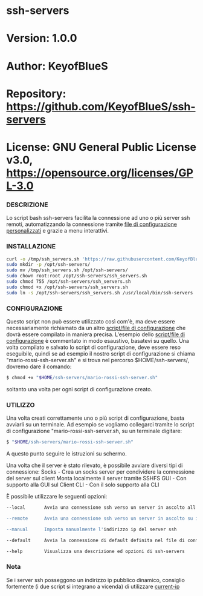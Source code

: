 # ssh-servers

# Version:    1.0.0
# Author:     KeyofBlueS
# Repository: https://github.com/KeyofBlueS/ssh-servers
# License:    GNU General Public License v3.0, https://opensource.org/licenses/GPL-3.0

### DESCRIZIONE
Lo script bash ssh-servers facilita la connessione ad uno o più server ssh remoti, automatizzando la connessione tramite
[file di configurazione personalizzati](https://github.com/KeyofBlueS/ssh-servers/blob/master/Esempio-configurazione-ssh-server.sh) e grazie a menu interattivi.

### INSTALLAZIONE
```sh
curl -o /tmp/ssh_servers.sh 'https://raw.githubusercontent.com/KeyofBlueS/ssh-servers/master/ssh_servers.sh'
sudo mkdir -p /opt/ssh-servers/
sudo mv /tmp/ssh_servers.sh /opt/ssh-servers/
sudo chown root:root /opt/ssh-servers/ssh_servers.sh
sudo chmod 755 /opt/ssh-servers/ssh_servers.sh
sudo chmod +x /opt/ssh-servers/ssh_servers.sh
sudo ln -s /opt/ssh-servers/ssh_servers.sh /usr/local/bin/ssh-servers
```

### CONFIGURAZIONE
Questo script non può essere utilizzato così com'è, ma deve essere necessariamente richiamato da un altro [script/file di configurazione](https://github.com/KeyofBlueS/ssh-servers/blob/master/Esempio-configurazione-ssh-server.sh)
che dovrà essere compilato in maniera precisa. L'esempio dello [script/file di configurazione](https://github.com/KeyofBlueS/ssh-servers/blob/master/Esempio-configurazione-ssh-server.sh)
è commentato in modo esaustivo, basatevi su quello.
Una volta compilato e salvato lo script di configurazione, deve essere reso eseguibile, quindi se ad esempio il nostro script di
configurazione si chiama "mario-rossi-ssh-server.sh" e si trova nel percorso $HOME/ssh-servers/, dovremo dare il comando:
```sh
$ chmod +x "$HOME/ssh-servers/mario-rossi-ssh-server.sh"
```
soltanto una volta per ogni script di configurazione creato.

### UTILIZZO
Una volta creati correttamente uno o più script di configurazione, basta avviarli su un terminale.
Ad esempio se vogliamo collegarci tramite lo script di configurazione "mario-rossi-ssh-server.sh, su un terminale digitare:
```sh
$ "$HOME/ssh-servers/mario-rossi-ssh-server.sh"
```

A questo punto seguire le istruzioni su schermo.

Una volta che il server è stato rilevato, è possibile avviare diversi tipi di connessione:
Socks - Crea un socks server per condividere
	      la connessione del server sul client
Monta localmente il server tramite SSHFS
GUI - Con supporto alla GUI sul Client
CLI - Con il solo supporto alla CLI

È possibile utilizzare le seguenti opzioni:
```sh
--local	      Avvia una connessione ssh verso un server in ascolto all'interno della rete LAN

--remote      Avvia una connessione ssh verso un server in ascolto su internet

--manual      Imposta manualmente l'indirizzo ip del server ssh

--default     Avvia la connessione di default definita nel file di configurazione per questo server

--help        Visualizza una descrizione ed opzioni di ssh-servers
```

### Nota
Se i server ssh posseggono un indirizzo ip pubblico dinamico, consiglio fortemente (i due script si integrano a vicenda) di
utilizzare [current-ip](https://github.com/KeyofBlueS/current-ip)
